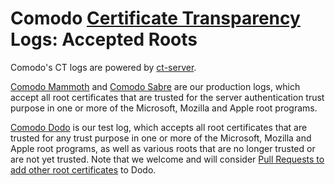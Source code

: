 # Comodo [Certificate Transparency](http://www.certificate-transparency.org/) Logs: Accepted Roots
Comodo's CT logs are powered by [ct-server](https://github.com/google/certificate-transparency).

[Comodo Mammoth](crt/mammoth) and [Comodo Sabre](crt/sabre) are our production logs, which accept all root certificates that are trusted for the server authentication trust purpose in one or more of the Microsoft, Mozilla and Apple root programs.

[Comodo Dodo](crt/dodo) is our test log, which accepts all root certificates that are trusted for any trust purpose in one or more of the Microsoft, Mozilla and Apple root programs, as well as various roots that are no longer trusted or are not yet trusted. Note that we welcome and will consider [Pull Requests to add other root certificates](CONTRIBUTING.md) to Dodo.

